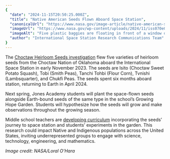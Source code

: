 ```yaml
---
{
  "date": "2024-11-15T20:50:25.000Z",
  "title": "Native American Seeds Flown Aboard Space Station",
  "canonicalUrl": "https://www.nasa.gov/image-article/native-american-seeds-flown-aboard-space-station/",
  "imageUrl": "https://www.nasa.gov/wp-content/uploads/2024/11/iss070e028324orig.jpg",
  "imageAlt": "Five plastic baggies are floating in front of a window on the space station. Each baggie holds a different kind of seed with a corresponding label on the outside. Some of the labels read “Choctaw Sweet Potato Squash,” “Choctaw Smith Peas,” and “Choctaw Corn Flour.”",
  "author": "International Space Station Research Communications Team"
}
---
```


The [Choctaw Heirloom Seeds investigation](https://www.nasa.gov/mission/station/research-explorer/investigation/?#id=9134) flew five varieties of heirloom seeds from the Choctaw Nation of Oklahoma aboard the International Space Station in early November 2023. The seeds are Isito (Choctaw Sweet Potato Squash), Tobi (Smith Peas), Tanchi Tohbi (Flour Corn), Tvnishi (Lambsquarter), and Chukfi Peas. The seeds spent six months aboard station, returning to Earth in April 2024.

Next spring, Jones Academy students will plant the space-flown seeds alongside Earth-bound seeds of the same type in the school’s Growing Hope Garden. Students will hypothesize how the seeds will grow and make observations throughout the growing season.

Middle school teachers are [developing curriculum](https://science.nasa.gov/learning-resources/science-activation/native-earth-native-sky-professional-development-at-the-choctaw-cultural-center/) incorporating the seeds’ journey to space station and students’ experiments in the garden. This research could impact Native and Indigenous populations across the United States, inviting underrepresented groups to engage with science, technology, engineering, and mathematics.

_Image credit: NASA/Loral O’Hara_
